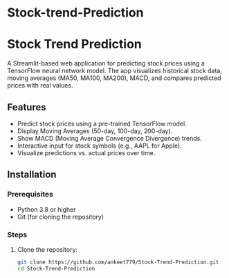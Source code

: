 # Stock-trend-Prediction

# Stock Trend Prediction

A Streamlit-based web application for predicting stock prices using a TensorFlow neural network model. The app visualizes historical stock data, moving averages (MA50, MA100, MA200), MACD, and compares predicted prices with real values.

## Features
- Predict stock prices using a pre-trained TensorFlow model.
- Display Moving Averages (50-day, 100-day, 200-day).
- Show MACD (Moving Average Convergence Divergence) trends.
- Interactive input for stock symbols (e.g., AAPL for Apple).
- Visualize predictions vs. actual prices over time.

## Installation

### Prerequisites
- Python 3.8 or higher
- Git (for cloning the repository)

### Steps
1. Clone the repository:
   ```bash
   git clone https://github.com/ankeet779/Stock-Trend-Prediction.git
   cd Stock-Trend-Prediction
